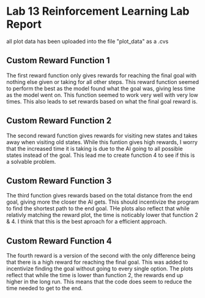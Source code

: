 # Lab 13 Reinforcement Learning Lab Report
all plot data has been uploaded into the file "plot_data" as a .cvs

## Custom Reward Function 1
The first reward function only gives rewards for reaching the final goal with nothing else given or taking for all other steps. This reward function seemed to perform the best as the model found what the goal was, giving less time as the model went on. This function seemed to work very well with very low times. This also leads to set rewards based on what the final goal reward is. 

## Custom Reward Function 2
The second reward function gives rewards for visiting new states and takes away when visiting old states. While this funtion gives high rewards, I worry that the increased time it is taking is due to the AI going to all possible states instead of the goal. This lead me to create function 4 to see if this is a solvable problem. 

## Custom Reward Function 3
The third function gives rewards based on the total distance from the end goal, giving more the closer the AI gets. This should incentivize the program to find the shortest path to the end goal. THe plots also reflect that while relativly matching the reward plot, the time is noticably lower that function 2 & 4. I think that this is the best aproach for a efficient approach. 

## Custom Reward Function 4
The fourth reward is a version of the second with the only difference being that there is a high reward for reaching the final goal. This was added to incentivize finding the goal without going to every single option. The plots reflect that while the time is lower than function 2, the rewards end up higher in the long run. This means that the code does seem to reduce the time needed to get to the end. 